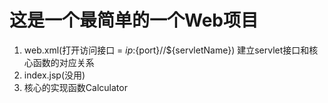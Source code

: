 # 这是一个最简单的一个Web项目

1. web.xml(打开访问接口 = ${ip}:${port}//${servletName})
    建立servlet接口和核心函数的对应关系
2. index.jsp(没用)
3. 核心的实现函数Calculator